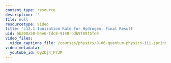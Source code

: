 ```yaml
---
content_type: resource
description: ''
file: null
resourcetype: Video
title: 'L12.1 Ionization Rate for Hydrogen: Final Result'
uid: bb200a50-04e6-fdc8-9148-bdb9f09f5fe9
video_files:
  video_captions_file: /courses/physics/8-06-quantum-physics-iii-spring-2018/video-lectures/time-dependent-perturbation-theory/L12-1/OyZbj4_P7JM.vtt
video_metadata:
  youtube_id: OyZbj4_P7JM
---
```

